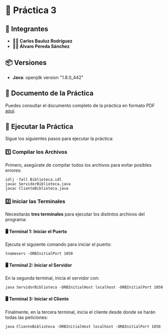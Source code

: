 # 📝 Práctica 3

## 👥 Integrantes
- 🧑‍💻 **Carlos Bauluz Rodríguez**
- 🧑‍💻 **Álvaro Pereda Sánchez**

## 📦 Versiones
- **Java**: openjdk version "1.8.0_442"

## 📄 Documento de la Práctica

Puedes consultar el documento completo de la práctica en formato PDF [aquí](https://github.com/tu-usuario/tu-repo/blob/main/Practica3.pdf).

## 🚀 Ejecutar la Práctica

Sigue los siguientes pasos para ejecutar la práctica:

### 1️⃣ Compilar los Archivos

Primero, asegúrate de compilar todos los archivos para evitar posibles errores:

```
idlj -fall Biblioteca.idl
javac ServidorBiblioteca.java
javac ClienteBiblioteca.java
```
### 2️⃣ Iniciar las Terminales

Necesitarás **tres terminales** para ejecutar los distintos archivos del programa:

#### 🖥️ Terminal 1: Iniciar el Puerto

Ejecuta el siguiente comando para iniciar el puerto:

```
tnameserv -ORBInitialPort 1050
```
#### 🖥️ Terminal 2: Iniciar el Servidor

En la segunda terminal, inicia el servidor con:

```
java ServidorBiblioteca -ORBInitialHost localhost -ORBInitialPort 1050
```
#### 🖥️ Terminal 3: Iniciar el Cliente

Finalmente, en la tercera terminal, inicia el cliente desde donde se harán todas las peticiones:

```
java ClienteBiblioteca -ORBInitialHost localhost -ORBInitialPort 1050
```
